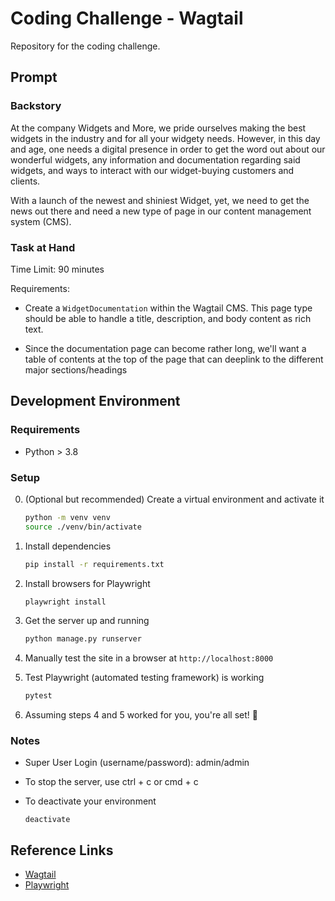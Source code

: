 # Coding Challenge - Wagtail

Repository for the coding challenge.

## Prompt

### Backstory

At the company Widgets and More, we pride ourselves making the best widgets in the industry and for all your widgety needs. However, in this day and age, one needs a digital presence in order to get the word out about our wonderful widgets, any information and documentation regarding said widgets, and ways to interact with our widget-buying customers and clients.

With a launch of the newest and shiniest Widget, yet, we need to get the news out there and need a new type of page in our content management system (CMS).

### Task at Hand

Time Limit: 90 minutes

Requirements:

* Create a `WidgetDocumentation` within the Wagtail CMS. This page type should be able to handle a title, description, and body content as rich text.

* Since the documentation page can become rather long, we'll want a table of contents at the top of the page that can deeplink to the different major sections/headings

## Development Environment

### Requirements

* Python > 3.8

### Setup

0. (Optional but recommended) Create a virtual environment and activate it

    ```sh
    python -m venv venv
    source ./venv/bin/activate
    ```

1. Install dependencies

    ```sh
    pip install -r requirements.txt
    ```

2. Install browsers for Playwright

    ```sh
    playwright install
    ```

3. Get the server up and running

    ```sh
    python manage.py runserver
    ```

4. Manually test the site in a browser at `http://localhost:8000`

5. Test Playwright (automated testing framework) is working

    ```sh
    pytest
    ```

6. Assuming steps 4 and 5 worked for you, you're all set! 🎉

### Notes

* Super User Login (username/password): admin/admin
* To stop the server, use ctrl + c or cmd + c
* To deactivate your environment

    ```shell
    deactivate
    ```

## Reference Links

* [Wagtail](https://docs.wagtail.org/en/stable/)
* [Playwright](https://playwright.dev/python/)